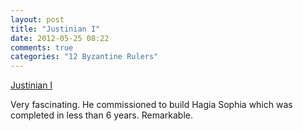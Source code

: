 ```yaml
---
layout: post
title: "Justinian I"
date: 2012-05-25 08:22
comments: true
categories: "12 Byzantine Rulers"
---
```

[Justinian I](http://en.wikipedia.org/wiki/Justinian_I)


Very fascinating. He commissioned to build Hagia Sophia which was completed in less than 6 years. Remarkable.

